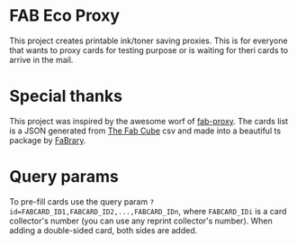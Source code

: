 # FAB Eco Proxy

This project creates printable ink/toner saving proxies. This is for everyone that wants to proxy cards for testing purpose or is waiting for theri cards to arrive in the mail.

# Special thanks

This project was inspired by the awesome worf of [fab-proxy](https://cgilling.github.io/fab-proxy/).
The cards list is a JSON generated from [The Fab Cube](https://github.com/the-fab-cube/flesh-and-blood-cards) csv and made into a beautiful ts package by [FaBrary](https://github.com/fabrary/fab-cards).

# Query params

To pre-fill cards use the query param `?id=FABCARD_ID1,FABCARD_ID2,...,FABCARD_IDn`, where `FABCARD_IDi` is a card collector's number (you can use any reprint collector's number). When adding a double-sided card, both sides are added.
